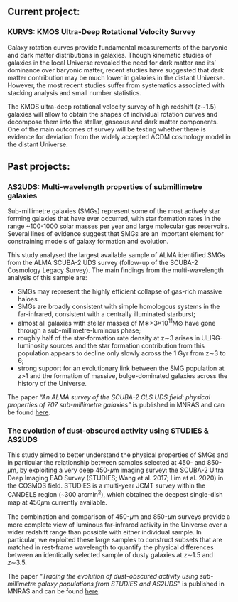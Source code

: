 ## Current project:

### KURVS: KMOS Ultra-Deep Rotational Velocity Survey

Galaxy rotation curves provide fundamental measurements of the baryonic and dark matter distributions in galaxies. Though kinematic studies of galaxies in the local Universe revealed the need for dark matter and its’ dominance over baryonic matter, recent studies have suggested that dark matter contribution may be much lower in galaxies in the distant Universe. However, the most recent studies suffer from systematics associated with stacking analysis and small number statistics. 

The KMOS ultra-deep rotational velocity survey of high redshift (*z*∼1.5) galaxies will allow to obtain the shapes of individual rotation curves and decompose them into the stellar, gaseous and dark matter components. One of the main outcomes of survey will be testing whether there is evidence for deviation from the widely accepted ΛCDM cosmology model in the distant Universe.

## Past projects:

### AS2UDS: Multi-wavelength properties of submillimetre galaxies

Sub-millimetre galaxies (SMGs) represent some of the most actively star forming galaxies that have ever occurred, with star formation rates in the range ~100-1000 solar masses per year and large molecular gas reservoirs. Several lines of evidence suggest that SMGs are an important element for constraining models of galaxy formation and evolution.  

This study analysed the largest available sample of ALMA identified SMGs from the ALMA SCUBA-2 UDS survey (follow-up of the SCUBA-2 Cosmology Legacy Survey). The main findings from the multi-wavelength analysis of this sample are:

- SMGs may represent the highly efficient collapse of gas-rich massive haloes
- SMGs are broadly consistent with simple homologous systems in the far-infrared, consistent with a centrally illuminated starburst;
- almost all galaxies with stellar masses of M∗>3×10<sup>11</sup>M⊙ have gone through a sub-millimetre-luminous phase;
- roughly half of the star-formation rate density at z∼3 arises in ULIRG-luminosity sources and the star formation contribution from this population appears to decline only slowly across the 1 Gyr from z∼3 to 6;
- strong support for an evolutionary link between the SMG population at z>1 and the formation of massive, bulge-dominated galaxies across the history of the Universe.

The paper *“An ALMA survey of the SCUBA-2 CLS UDS field: physical properties of 707 sub-millimetre galaxies”* is published in MNRAS and can be found [here](https://ui.adsabs.harvard.edu/abs/2020MNRAS.494.3828D/abstract).

### The evolution of dust-obscured activity using STUDIES & AS2UDS

This study aimed to better understand the physical properties of SMGs and in particular the relationship between samples selected at 450- and 850-𝜇m, by exploiting a very deep 450-𝜇m imaging survey: the SCUBA-2 Ultra Deep Imaging EAO Survey (STUDIES; Wang et al. 2017; Lim et al. 2020) in the COSMOS field. STUDIES is a multi-year JCMT survey within the CANDELS region (∼300 arcmin<sup>2</sup>), which obtained the deepest single-dish map at 450𝜇m currently available.

The combination and comparison of 450-𝜇m and 850-𝜇m surveys provide a more complete view of luminous far-infrared activity in the Universe over a wider redshift range than possible with either individual sample. In particular, we exploited these large samples to construct subsets that are matched in rest-frame wavelength to quantify the physical differences between an identically selected sample of dusty galaxies at *z*∼1.5 and *z*∼3.5. 

The paper *“Tracing the evolution of dust-obscured activity using sub-millimetre galaxy populations from STUDIES and AS2UDS”* is published in MNRAS and can be found [here](https://ui.adsabs.harvard.edu/abs/2020arXiv201006605D/abstract).
